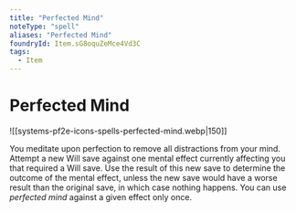 ```yaml
---
title: "Perfected Mind"
noteType: "spell"
aliases: "Perfected Mind"
foundryId: Item.sG8oquZeMce4Vd3C
tags:
  - Item
---
```


# Perfected Mind
![[systems-pf2e-icons-spells-perfected-mind.webp|150]]

You meditate upon perfection to remove all distractions from your mind. Attempt a new Will save against one mental effect currently affecting you that required a Will save. Use the result of this new save to determine the outcome of the mental effect, unless the new save would have a worse result than the original save, in which case nothing happens. You can use _perfected mind_ against a given effect only once.
